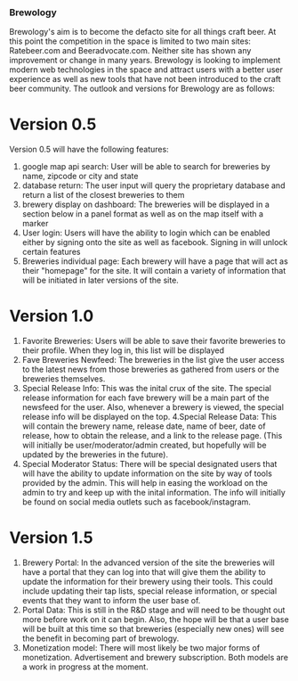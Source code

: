 ### Brewology

Brewology's aim is to become the defacto site for all things craft beer. At this point the competition in the space is limited to two main sites: Ratebeer.com and Beeradvocate.com. Neither site has shown any improvement or change in many years. Brewology is looking to implement modern web technologies in the space and attract users with a better user experience as well as new tools that have not been introduced to the craft beer community. The outlook and versions for Brewology are as follows:

# Version 0.5

Version 0.5 will have the following features:
1. google map api search: User will be able to search for breweries by name, zipcode or city and state
2. database return: The user input will query the proprietary database and return a list of the closest breweries to them
3. brewery display on dashboard: The breweries will be displayed in a section below in a panel format as well as on the map itself with a marker
4. User login: Users will have the ability to login which can be enabled either by signing onto the site as well as facebook. Signing in will unlock certain features
5. Breweries individual page: Each brewery will have a page that will act as their "homepage" for the site. It will contain a variety of information that will be initiated in later versions of the site.

# Version 1.0

1. Favorite Breweries: Users will be able to save their favorite breweries to their profile. When they log in, this list will be displayed
2. Fave Breweries Newfeed: The breweries in the list give the user access to the latest news from those breweries as gathered from users or the breweries themselves.
3. Special Release Info: This was the inital crux of the site. The special release information for each fave brewery will be a main part of the newsfeed for the user. Also, whenever a brewery is viewed, the special release info will be displayed on the top.
4.Special Release Data: This will contain the brewery name, release date, name of beer, date of release, how to obtain the release, and a link to the release page. (This will initially be user/moderator/admin created, but hopefully will be updated by the breweries in the future).
5. Special Moderator Status: There will be special designated users that will have the ability to update information on the site by way of tools provided by the admin. This will help in easing the workload on the admin to try and keep up with the inital information. The info will initially be found on social media outlets such as facebook/instagram.

# Version 1.5

1. Brewery Portal: In the advanced version of the site the breweries will have a portal that they can log into that will give them the ability to update the information for their brewery using their tools. This could include updating their tap lists, special release information, or special events that they want to inform the user base of.
2. Portal Data: This is still in the R&D stage and will need to be thought out more before work on it can begin. Also, the hope will be that a user base will be built at this time so that breweries (especially new ones) will see the benefit in becoming part of brewology.
3. Monetization model: There will most likely be two major forms of monetization. Advertisement and brewery subscription. Both models are a work in progress at the moment.


